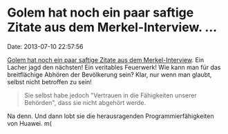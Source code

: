 Golem hat noch ein paar saftige Zitate aus dem Merkel-Interview. \...
=====================================================================

Date: 2013-07-10 22:57:56

[Golem hat noch ein paar saftige Zitate aus dem
Merkel-Interview](http://www.golem.de/news/prism-skandal-merkel-verteidigt-kontrolle-von-telekommunikation-1307-100310.html).
Ein Lacher jagd den nächsten! Ein veritables Feuerwerk! Wie kann man für
das breitflächige Abhören der Bevölkerung sein? Klar, nur wenn man
glaubt, selbst nicht betroffen zu sein!

> Sie selbst habe jedoch \"Vertrauen in die Fähigkeiten unserer
> Behörden\", dass sie nicht abgehört werde.

Na denn. Und dann lobt sie die herausragenden Programmierfähigkeiten von
Huawei. m(
